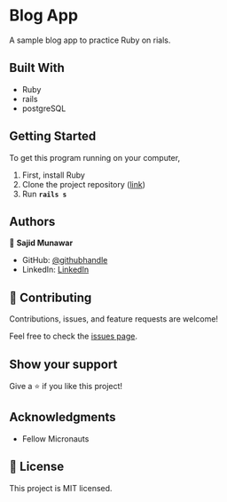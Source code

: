 
# Blog App


A sample blog app to practice Ruby on rials.


## Built With

- Ruby
- rails
- postgreSQL


## Getting Started

To get this program running on your computer,

1. First, install Ruby
2. Clone the project repository ([link](.))
3. Run **`rails s`**


## Authors

👤 **Sajid Munawar**

- GitHub: [@githubhandle](https://github.com/sajid-munawar)
- LinkedIn: [LinkedIn](https://linkedin.com/in/sajid-munawar)
 

## 🤝 Contributing

Contributions, issues, and feature requests are welcome!

Feel free to check the [issues page](https://github.com/sajid-munawar/OOP-school-library/issues).

## Show your support

Give a ⭐️ if you like this project!

## Acknowledgments

- Fellow Micronauts

## 📝 License

This project is MIT licensed.